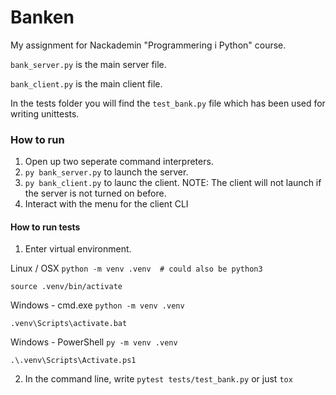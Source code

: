 # Banken

My assignment for Nackademin "Programmering i Python" course.

`bank_server.py` is the main server file.

`bank_client.py` is the main client file.

In the tests folder you will find the `test_bank.py` file which has been used for writing unittests.


### How to run
1. Open up two seperate command interpreters.
2. `py bank_server.py` to launch the server.
3. `py bank_client.py` to launc the client. NOTE: The client will not launch if the server is not turned on before.
4. Interact with the menu for the client CLI

#### How to run tests
1. Enter virtual environment.

Linux / OSX
`python -m venv .venv  # could also be python3`

`source .venv/bin/activate`

Windows - cmd.exe
`python -m venv .venv`

`.venv\Scripts\activate.bat`

Windows - PowerShell
`py -m venv .venv`

`.\.venv\Scripts\Activate.ps1`

2. In the command line, write `pytest tests/test_bank.py` or just `tox`
